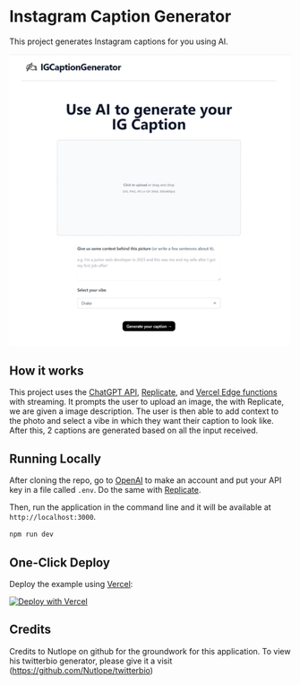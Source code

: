 # Instagram Caption Generator

This project generates Instagram captions for you using AI.

![Instagram Caption Generator](./public/screenshot.png)

## How it works

This project uses the [ChatGPT API](https://openai.com/api/), [Replicate](https://replicate.com/andreasjansson/blip-2/api), and [Vercel Edge functions](https://vercel.com/features/edge-functions) with streaming. It prompts the user to upload an image, the with Replicate, we are given a image description. The user is then able to add context to the photo and select a vibe in which they want their caption to look like. After this, 2 captions are generated based on all the input received.

## Running Locally

After cloning the repo, go to [OpenAI](https://beta.openai.com/account/api-keys) to make an account and put your API key in a file called `.env`. Do the same with [Replicate](https://replicate.com/andreasjansson/blip-2/api).

Then, run the application in the command line and it will be available at `http://localhost:3000`.

```bash
npm run dev
```

## One-Click Deploy

Deploy the example using [Vercel](https://vercel.com?utm_source=github&utm_medium=readme&utm_campaign=vercel-examples):

[![Deploy with Vercel](https://vercel.com/button)](https://vercel.com/new/clone?repository-url=https://github.com/Nutlope/twitterbio&env=OPENAI_API_KEY&project-name=twitter-bio-generator&repo-name=twitterbio)

## Credits

Credits to Nutlope on github for the groundwork for this application. To view his twitterbio generator, please give it a visit (https://github.com/Nutlope/twitterbio)